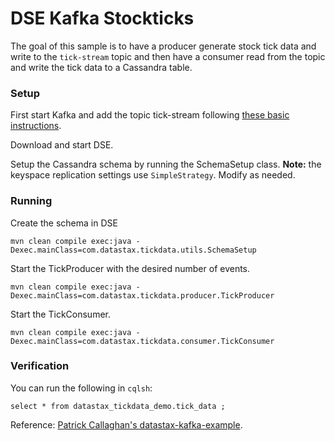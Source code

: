 # DSE Kafka Stockticks

The goal of this sample is to have a producer generate stock tick data and write to the `tick-stream` topic and then
have a consumer read from the topic and write the tick data to a Cassandra table.

### Setup
First start Kafka and add the topic tick-stream following [these basic instructions](http://kafka.apache.org/quickstart).

Download and start DSE.

Setup the Cassandra schema by running the SchemaSetup class.
**Note:** the keyspace replication settings use `SimpleStrategy`.
Modify as needed.

### Running
Create the schema in DSE

    mvn clean compile exec:java -Dexec.mainClass=com.datastax.tickdata.utils.SchemaSetup

Start the TickProducer with the desired number of events.

    mvn clean compile exec:java -Dexec.mainClass=com.datastax.tickdata.producer.TickProducer

Start the TickConsumer.

    mvn clean compile exec:java -Dexec.mainClass=com.datastax.tickdata.consumer.TickConsumer

### Verification
You can run the following in `cqlsh`:

```$xslt
select * from datastax_tickdata_demo.tick_data ;
```
Reference: [Patrick Callaghan's datastax-kafka-example](https://github.com/PatrickCallaghan/datastax-kafka-example).
